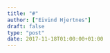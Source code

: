 ```yaml
---
title: "#"
author: ["Eivind Hjertnes"]
draft: false
type: "post"
date: 2017-11-18T01:00:00+01:00
---
```

